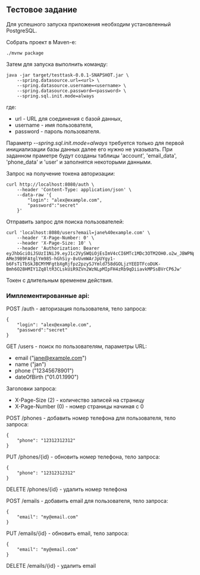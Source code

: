 ## Тестовое задание
Для успешного запуска приложения необходим установленный PostgreSQL.

Собрать проект в Maven-е:
```
./mvnw package
```

Затем для запуска выполнить команду:
```
java -jar target/testtask-0.0.1-SNAPSHOT.jar \
    --spring.datasource.url=<url> \
    --spring.datasource.username=<username> \
    --spring.datasource.password=<password> \
    --spring.sql.init.mode=always 
```
где:
- url - URL для соединения с базой данных,
- username - имя пользователя,
- password - пароль пользователя.

Параметр _--spring.sql.init.mode=always_ требуется только для первой инициализации базы данных далее его нужно не указывать.
При заданном праметре будут созданы таблицы 'account', 'email_data', 'phone_data' и 'user' и заполнятся некоторыми данными.

Запрос на получение токена авторизации:
```
curl http://localhost:8080/auth \
    --header 'Content-Type: application/json' \
    --data-raw '{
        "login": "alex@example.com",
        "password":"secret"
    }'
```

Отправить запрос для поиска пользователей:
```
curl 'localhost:8080/users?email=jane%40example.com' \
    --header 'X-Page-Number: 0' \
    --header 'X-Page-Size: 10' \
    --header 'Authorization: Bearer eyJhbGciOiJSUzI1NiJ9.eyJ1c2VySWQiOjEsImV4cCI6MTc1MDc3OTM2OH0.o2w_JBWPNpa3yaTDUxn3dFEi872_V4ulPuloXhpDKrI21S8qfSCZbvl0Yq_nHXhT7q3EfxrC4pBOcrlxv3SwlhvpDdZ6mhy3plLkC4GHg6ON4_djWGXy1a4sBj28QvxmF5LPqNVE1YN_i_EDucAGGNmh_TPexuPzxtNMSorcxWGIz7z3C-AMe39B9FAtglYm985-hGhSiy-8vUvmWArJpUYgy1-b6FsTiTbSkJBCMYMFgtbXgRjfpz2pzySJYmld758dGOLjzYEEDTFcoDUK-Bmh6O28HMIY1Zq8ltR3CLskUiR9ZVn2WzNLpMIpFH4zRb9qDiiavkMPSsBVrCP6Jw' 
```
Токен с длительным временем действия.
### Имплементированные api:

POST /auth - авторизация пользователя, тело запроса:
```
{
    "login": "alex@example.com",
    "password":"secret"
}
```

GET /users - поиск по пользователям, параметры URL:
- email ("jane@example.com")
- name ("jan")
- phone ("12345678901")
- dateOfBirth ("01.01.1990")

Заголовки запроса:
- X-Page-Size (2) - количество записей на страницу
- X-Page-Number (0) - номер страницы начиная с 0

POST /phones - добавить номер телефона для пользователя, тело запроса:
```
{
    "phone": "12312312312"
}
```

PUT /phones/{id} - обновить номер телефона, тело запроса:
```
{
    "phone": "12312312312"
}
```

DELETE /phones/{id} - удалить номер телефона


POST /emails - добавить email для пользователя, тело запроса:
```
{
    "email": "my@email.com"
}
```

PUT /emails/{id} - обновить email, тело запроса:
```
{
    "email": "my@email.com"
}
```

DELETE /emails/{id} - удалить email

